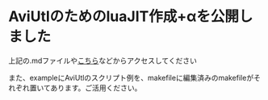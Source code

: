 # AviUtlのためのluaJIT作成+αを公開しました
上記の.mdファイルや[こちら](https://github.com/5PB-3-4/note/blob/main/2023-12-06/AviUtl%E3%81%AE%E3%81%9F%E3%82%81%E3%81%AEluaJIT%E4%BD%9C%E6%88%90%2B%CE%B1.md)などからアクセスしてください

また、exampleにAviUtlのスクリプト例を、makefileに編集済みのmakefileがそれぞれ置いてあります。ご活用ください。
